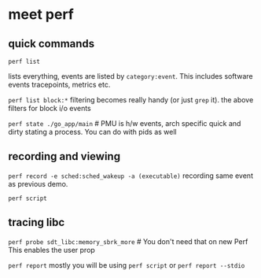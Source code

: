 # meet perf

## quick commands

`perf list`

lists everything, events are listed by `category:event`. This includes software events
tracepoints, metrics etc.


`perf list block:*`
filtering becomes really handy (or just `grep` it). the above filters for block i/o events

`perf state ./go_app/main` # PMU is h/w events, arch specific
quick and dirty stating a process. You can do with pids as well

## recording and viewing
`perf record -e sched:sched_wakeup -a (executable)`
recording same event as previous demo. 

`perf script`

## tracing libc

`perf probe sdt_libc:memory_sbrk_more` # You don't need that on new Perf 
This enables the user prop

`perf report`
mostly you will be using `perf script` or `perf report --stdio`


